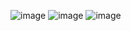 ![image](https://github.com/user-attachments/assets/1821679b-35a0-4f94-b0bc-890752cb6527)
![image](https://github.com/user-attachments/assets/2de3e19c-541a-4656-b41a-d901f8fc2e88)
![image](https://github.com/user-attachments/assets/c3b4d05d-5c91-45be-9412-b1e3c5c421b1)
